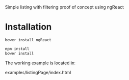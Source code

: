 Simple listing with filtering proof of concept using ngReact

# Installation

```bash
bower install ngReact
```

```bash
npm install
bower install
```

The working example is located in:

examples/listingPage/index.html